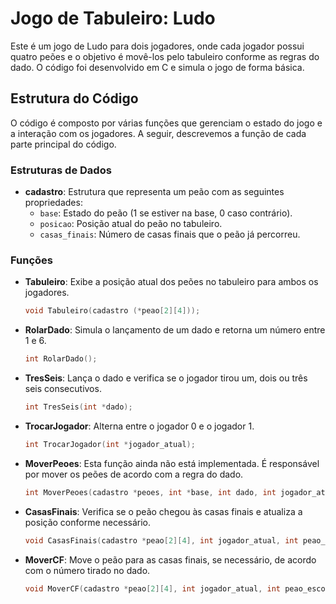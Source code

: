 # Jogo de Tabuleiro: Ludo

Este é um jogo de Ludo para dois jogadores, onde cada jogador possui quatro peões e o objetivo é movê-los pelo tabuleiro conforme as regras do dado. O código foi desenvolvido em C e simula o jogo de forma básica.

## Estrutura do Código

O código é composto por várias funções que gerenciam o estado do jogo e a interação com os jogadores. A seguir, descrevemos a função de cada parte principal do código.

### Estruturas de Dados

- **cadastro**: Estrutura que representa um peão com as seguintes propriedades:
  - `base`: Estado do peão (1 se estiver na base, 0 caso contrário).
  - `posicao`: Posição atual do peão no tabuleiro.
  - `casas_finais`: Número de casas finais que o peão já percorreu.

### Funções

- **Tabuleiro**: Exibe a posição atual dos peões no tabuleiro para ambos os jogadores.
  ```c
  void Tabuleiro(cadastro (*peao[2][4]));
- **RolarDado**: Simula o lançamento de um dado e retorna um número entre 1 e 6.
  ```c
  int RolarDado();
- **TresSeis**: Lança o dado e verifica se o jogador tirou um, dois ou três seis consecutivos.
  ```c
  int TresSeis(int *dado);
- **TrocarJogador**: Alterna entre o jogador 0 e o jogador 1.
  ```c
  int TrocarJogador(int *jogador_atual);
- **MoverPeoes**: Esta função ainda não está implementada. É responsável por mover os peões de acordo com a regra do dado.
  ```c
  int MoverPeoes(cadastro *peoes, int *base, int dado, int jogador_atual);
- **CasasFinais**: Verifica se o peão chegou às casas finais e atualiza a posição conforme necessário.
  ```c
  void CasasFinais(cadastro *peao[2][4], int jogador_atual, int peao_escolhido);
- **MoverCF**: Move o peão para as casas finais, se necessário, de acordo com o número tirado no dado.
  ```c
  void MoverCF(cadastro *peao[2][4], int jogador_atual, int peao_escolhido, int dado);
